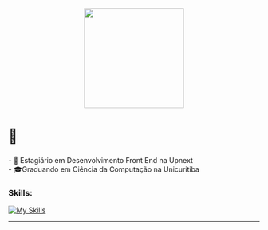 <div align="center">
  <img height="200" src="https://i.pinimg.com/originals/c9/bc/21/c9bc210aa88b1e56726b1261a704351a.gif"  />
</div>

###

<h1 align="left">👻</h1>

###

<p align="left">- 🔭 Estagiário em Desenvolvimento Front End na Upnext<br>- 🎓Graduando em Ciência da Computação na Unicuritiba</p>

###

### **Skills:**

[![My Skills](https://skillicons.dev/icons?i=html,css,scss,typescript,react,next,tailwind,java,spring,mysql,git)](https://skillicons.dev)

-----------
###
